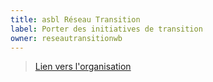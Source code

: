 ```yaml
---
title: asbl Réseau Transition
label: Porter des initiatives de transition 
owner: reseautransitionwb
---
```


> [Lien vers l'organisation](http://github.com/reseautransitionwb)
